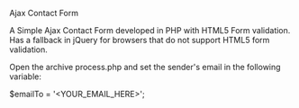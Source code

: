 Ajax Contact Form

A Simple Ajax Contact Form developed in PHP with HTML5 Form validation. Has a fallback in jQuery for browsers that do not support HTML5 form validation.

Open the archive process.php and set the sender's email in the following variable:

$emailTo = '<YOUR_EMAIL_HERE>';

